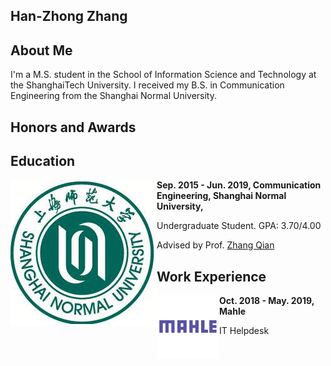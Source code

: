 ## Han-Zhong Zhang


## About Me
I'm a M.S. student in the School of Information Science and Technology at the ShanghaiTech University. I received my B.S. in Communication Engineering from the Shanghai Normal University.


## Honors and Awards


## Education

<img src="https://github.com/hanchungchang/hanchungchang.github.io/blob/gh-pages/shn.jpg" div align=left />
<strong>Sep. 2015 - Jun. 2019, Communication Engineering, Shanghai Normal University,</strong>

Undergraduate Student. GPA: 3.70/4.00

Advised by Prof. [Zhang Qian](http://xxjd.shnu.edu.cn/86/8e/c15561a362126/page.htm)


## Work Experience

<img src="https://github.com/hanchungchang/hanchungchang.github.io/blob/gh-pages/mahle.jpg" width = "100" height = "100" div align=left />
<strong>Oct. 2018 - May. 2019, Mahle</strong>

IT Helpdesk
